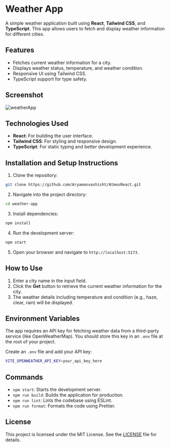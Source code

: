 # Weather App

A simple weather application built using **React**, **Tailwind CSS**, and **TypeScript**. This app allows users to fetch and display weather information for different cities.

## Features

- Fetches current weather information for a city.
- Displays weather status, temperature, and weather condition.
- Responsive UI using Tailwind CSS.
- TypeScript support for type safety.

## Screenshot
![weatherApp](https://github.com/user-attachments/assets/0124031a-e50f-40d4-bd94-79786939cd01)

## Technologies Used

- **React**: For building the user interface.
- **Tailwind CSS**: For styling and responsive design.
- **TypeScript**: For static typing and better development experience.

## Installation and Setup Instructions

1. Clone the repository:

```bash
git clone https://github.com/Aryamanvashisht/AtmosReact.git
```

2. Navigate into the project directory:

```bash
cd weather-app
```

3. Install dependencies:

```bash
npm install
```

4. Run the development server:

```bash
npm start
```

5. Open your browser and navigate to `http://localhost:5173`.

## How to Use

1. Enter a city name in the input field.
2. Click the **Get** button to retrieve the current weather information for the city.
3. The weather details including temperature and condition (e.g., haze, clear, rain) will be displayed.

## Environment Variables

The app requires an API key for fetching weather data from a third-party service (like OpenWeatherMap). You should store this key in an `.env` file at the root of your project.

Create an `.env` file and add your API key:

```bash
VITE_OPENWEATHER_API_KEY=your_api_key_here
```

## Commands

- `npm start`: Starts the development server.
- `npm run build`: Builds the application for production.
- `npm run lint`: Lints the codebase using ESLint.
- `npm run format`: Formats the code using Prettier.

## License

This project is licensed under the MIT License. See the [LICENSE](LICENSE) file for details.
